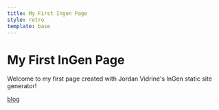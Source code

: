 ```yaml
---
title: My First Ingen Page
style: retro
template: base
---
```


# My First InGen Page
Welcome to my first page created with Jordan Vidrine's InGen static site generator!

[blog](/blog)
